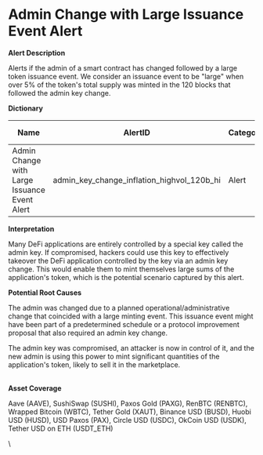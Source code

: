 # Admin Change with Large Issuance Event Alert

**Alert Description**

Alerts if the admin of a smart contract has changed followed by a large token issuance event. We consider an issuance event to be "large" when over 5% of the token's total supply was minted in the 120 blocks that followed the admin key change.

**Dictionary**

| Name                                          | AlertID                                          | Category | Sub-category | Type | Unit  | Interval |
| --------------------------------------------- | ------------------------------------------------ | -------- | ------------ | ---- | ----- | -------- |
| Admin Change with Large Issuance Event Alert  | admin\_key\_change\_inflation\_highvol\_120b\_hi | Alert    | DeFi Alerts  | N/A  | Event | Ad hoc   |

**Interpretation**

Many DeFi applications are entirely controlled by a special key called the admin key. If compromised, hackers could use this key to effectively takeover the DeFi application controlled by the key via an admin key change. This would enable them to mint themselves large sums of the application's token, which is the potential scenario captured by this alert.

**Potential Root Causes**

The admin was changed due to a planned operational/administrative change that coincided with a large minting event. This issuance event might have been part of a predetermined schedule or a protocol improvement proposal that also required an admin key change.

The admin key was compromised, an attacker is now in control of it, and the new admin is using this power to mint significant quantities of the application's token, likely to sell it in the marketplace.

\
**Asset Coverage**

Aave (AAVE), SushiSwap (SUSHI), Paxos Gold (PAXG), RenBTC (RENBTC), Wrapped Bitcoin (WBTC), Tether Gold (XAUT), Binance USD (BUSD), Huobi USD (HUSD), USD Paxos (PAX), Circle USD (USDC), OkCoin USD (USDK), Tether USD on ETH (USDT\_ETH)

\
